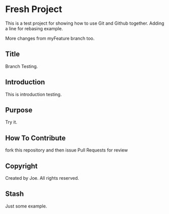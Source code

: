# Fresh Project

This is a test project for showing how to use Git and Github together. Adding a line for rebasing example.

More changes from myFeature branch too.


## Title

Branch Testing.

## Introduction

This is introduction testing.

## Purpose

Try it.

## How To Contribute

fork this repository and then issue Pull Requests for review

## Copyright
Created by Joe. All rights reserved.

## Stash
Just some example.